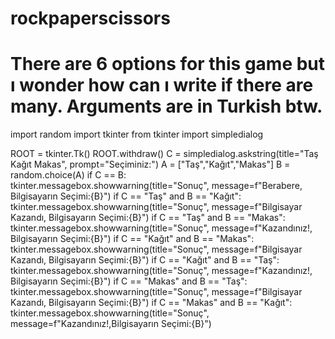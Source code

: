 # rockpaperscissors
# There are 6 options for this game but ı wonder how can ı write if there are many. Arguments are in Turkish btw.
import random
import tkinter
from tkinter import simpledialog

ROOT = tkinter.Tk()
ROOT.withdraw()
C = simpledialog.askstring(title="Taş Kağıt Makas",
                                  prompt="Seçiminiz:")
A = ["Taş","Kağıt","Makas"]
B = random.choice(A)
if C == B:
    tkinter.messagebox.showwarning(title="Sonuç", message=f"Berabere, Bilgisayarın Seçimi:{B}")
if C == "Taş" and B == "Kağıt":
    tkinter.messagebox.showwarning(title="Sonuç", message=f"Bilgisayar Kazandı, Bilgisayarın Seçimi:{B}")
if C == "Taş" and B == "Makas":
    tkinter.messagebox.showwarning(title="Sonuç", message=f"Kazandınız!, Bilgisayarın Seçimi:{B}")
if C == "Kağıt" and B == "Makas":
    tkinter.messagebox.showwarning(title="Sonuç", message=f"Bilgisayar Kazandı, Bilgisayarın Seçimi:{B}")
if C == "Kağıt" and B == "Taş":
    tkinter.messagebox.showwarning(title="Sonuç", message=f"Kazandınız!, Bilgisayarın Seçimi:{B}")
if C == "Makas" and B == "Taş":
    tkinter.messagebox.showwarning(title="Sonuç", message=f"Bilgisayar Kazandı, Bilgisayarın Seçimi:{B}")
if C == "Makas" and B == "Kağıt":
    tkinter.messagebox.showwarning(title="Sonuç", message=f"Kazandınız!,Bilgisayarın Seçimi:{B}")
